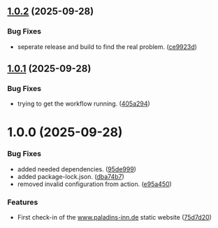 ## [1.0.2](https://github.com/Paladins-Inn/www-paladins-inn-de/compare/v1.0.1...v1.0.2) (2025-09-28)


### Bug Fixes

* seperate release and build to find the real problem. ([ce9923d](https://github.com/Paladins-Inn/www-paladins-inn-de/commit/ce9923d4f95591cd35f313892dec2a4bde7f0a0c))

## [1.0.1](https://github.com/Paladins-Inn/www-paladins-inn-de/compare/v1.0.0...v1.0.1) (2025-09-28)


### Bug Fixes

* trying to get the workflow running. ([405a294](https://github.com/Paladins-Inn/www-paladins-inn-de/commit/405a29471a463eae72aeb4719a43359db34722df))

# 1.0.0 (2025-09-28)


### Bug Fixes

* added needed dependencies. ([95de999](https://github.com/Paladins-Inn/www-paladins-inn-de/commit/95de999344b61df6a9382b8880fb2b7aa07a3a4b))
* added package-lock.json. ([dba74b7](https://github.com/Paladins-Inn/www-paladins-inn-de/commit/dba74b70bbb73e11953501d33e72041aeacb528a))
* removed invalid configuration from action. ([e95a450](https://github.com/Paladins-Inn/www-paladins-inn-de/commit/e95a4505778cb21e906d740835a7821ce45d0984))


### Features

* First check-in of the www.paladins-inn.de static website ([75d7d20](https://github.com/Paladins-Inn/www-paladins-inn-de/commit/75d7d20716d5a1d81ba8449b89e9a0d45067ee86))

